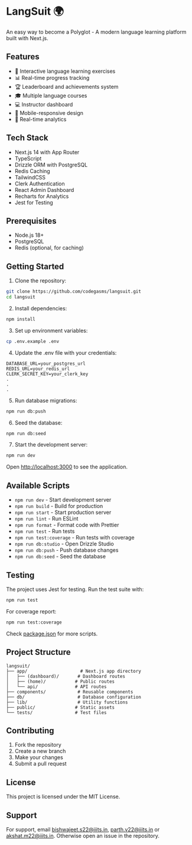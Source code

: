 # LangSuit 🌍

An easy way to become a Polyglot - A modern language learning platform built with Next.js.

## Features

- 🎯 Interactive language learning exercises
- 📊 Real-time progress tracking
- 🏆 Leaderboard and achievements system
- 🎓 Multiple language courses
- 💻 Instructor dashboard
- 📱 Mobile-responsive design
- 🔄 Real-time analytics

## Tech Stack

- Next.js 14 with App Router
- TypeScript
- Drizzle ORM with PostgreSQL
- Redis Caching
- TailwindCSS
- Clerk Authentication
- React Admin Dashboard
- Recharts for Analytics
- Jest for Testing

## Prerequisites

- Node.js 18+
- PostgreSQL
- Redis (optional, for caching)

## Getting Started

1. Clone the repository:

```bash
git clone https://github.com/codegasms/langsuit.git
cd langsuit
```

2. Install dependencies:

```bash
npm install
```

3. Set up environment variables:

```bash
cp .env.example .env
```

4. Update the .env file with your credentials:

```env
DATABASE_URL=your_postgres_url
REDIS_URL=your_redis_url
CLERK_SECRET_KEY=your_clerk_key
.
.
.
```

5. Run database migrations:

```bash
npm run db:push
```

6. Seed the database:

```bash
npm run db:seed
```

7. Start the development server:

```bash
npm run dev
```

Open [http://localhost:3000](http://localhost:3000) to see the application.

## Available Scripts

- `npm run dev` - Start development server
- `npm run build` - Build for production
- `npm run start` - Start production server
- `npm run lint` - Run ESLint
- `npm run format` - Format code with Prettier
- `npm run test` - Run tests
- `npm run test:coverage` - Run tests with coverage
- `npm run db:studio` - Open Drizzle Studio
- `npm run db:push` - Push database changes
- `npm run db:seed` - Seed the database

## Testing

The project uses Jest for testing. Run the test suite with:

```bash
npm run test
```

For coverage report:

```bash
npm run test:coverage
```

Check [package.json](package.json) for more scripts.

## Project Structure

```
langsuit/
├── app/                    # Next.js app directory
│   ├── (dashboard)/       # Dashboard routes
│   ├── (home)/           # Public routes
│   └── api/              # API routes
├── components/            # Reusable components
├── db/                    # Database configuration
├── lib/                   # Utility functions
├── public/               # Static assets
└── tests/                # Test files
```

## Contributing

1. Fork the repository
2. Create a new branch
3. Make your changes
4. Submit a pull request

## License

This project is licensed under the MIT License.

## Support

For support, email bishwajeet.s22@iiits.in, parth.v22@iiits.in or akshat.m22@iiits.in. Otherwise open an issue in the repository.
